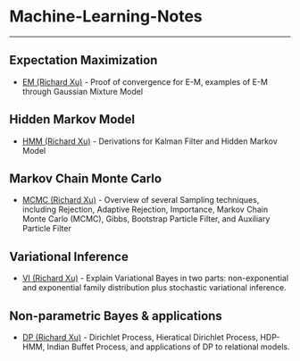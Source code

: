 # Machine-Learning-Notes
-----------
## Expectation Maximization
* [EM (Richard Xu)](EM-Richard-Xu.md) - Proof of convergence for E-M, examples of E-M through Gaussian Mixture Model

## Hidden Markov Model
* [HMM (Richard Xu)](HMM-Richard-Xu.md) - Derivations for Kalman Filter and Hidden Markov Model

## Markov Chain Monte Carlo
* [MCMC (Richard Xu)](MCMC-Richard-Xu.md) - Overview of several Sampling techniques, including Rejection, Adaptive Rejection, Importance, Markov Chain Monte Carlo (MCMC), Gibbs, Bootstrap Particle Filter, and Auxiliary Particle Filter

## Variational Inference
* [VI (Richard Xu)](VI-Richard-Xu.md) - Explain Variational Bayes in two parts: non-exponential and exponential family distribution plus stochastic variational inference.

## Non-parametric Bayes & applications  
* [DP (Richard Xu)](DP-Richard-Xu.md) - Dirichlet Process, Hieratical Dirichlet Process, HDP-HMM, Indian Buffet Process, and applications of DP to relational models.
